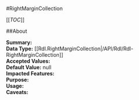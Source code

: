#RightMarginCollection

[[_TOC_]]

##About

**Summary:**   
**Data Type:** [[Rdl.RightMarginCollection|/API/Rdl/Rdl-RightMarginCollection]]  
**Accepted Values:**   
**Default Value:** null  
**Impacted Features:**   
**Purpose:**   
**Usage:**   
**Caveats:**   

